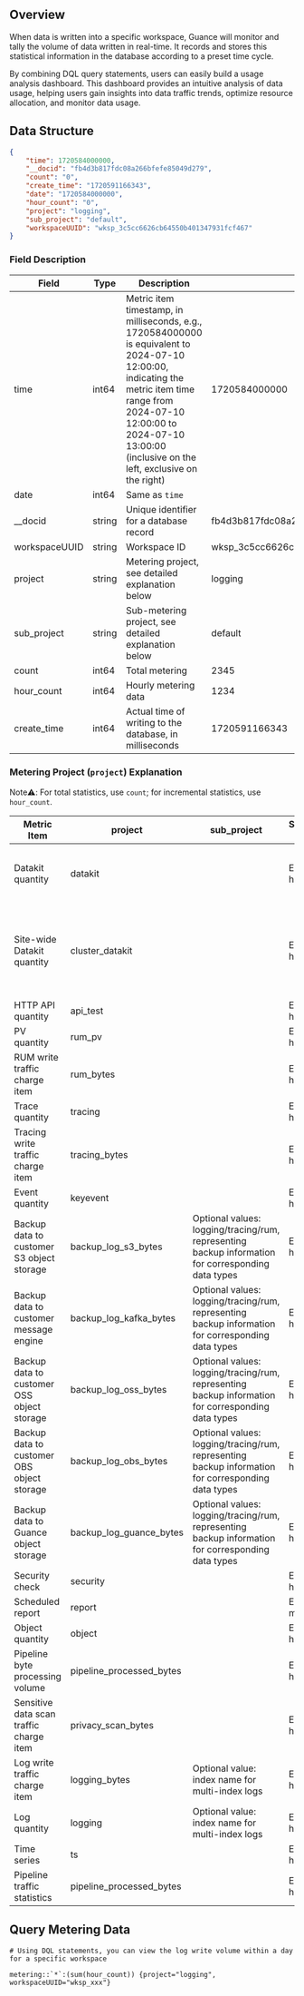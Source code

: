 ## Overview

When data is written into a specific workspace, Guance will monitor and tally the volume of data written in real-time. It records and stores this statistical information in the database according to a preset time cycle.

By combining DQL query statements, users can easily build a usage analysis dashboard. This dashboard provides an intuitive analysis of data usage, helping users gain insights into data traffic trends, optimize resource allocation, and monitor data usage.

## Data Structure

```json
{
    "time": 1720584000000,
    "__docid": "fb4d3b817fdc08a266bfefe85049d279",
    "count": "0",
    "create_time": "1720591166343",
    "date": "1720584000000",
    "hour_count": "0",
    "project": "logging",
    "sub_project": "default",
    "workspaceUUID": "wksp_3c5cc6626cb64550b401347931fcf467"
}
```

### Field Description

| Field        | Type   | Description                                                                 | Example                     |
| -------------- | ------- | ------------------------------------------------------------------------------- | ----------------------------- |
| time          | int64  | Metric item timestamp, in milliseconds, e.g., 1720584000000 is equivalent to 2024-07-10 12:00:00, indicating the metric item time range from 2024-07-10 12:00:00 to 2024-07-10 13:00:00 (inclusive on the left, exclusive on the right) | 1720584000000               |
| date          | int64  | Same as `time`                                                                |                             |
| __docid       | string | Unique identifier for a database record                                       | fb4d3b817fdc08a266bfefe85049d279 |
| workspaceUUID | string | Workspace ID                                                                  | wksp_3c5cc6626cb64550b401347931fcf467 |
| project       | string | Metering project, see detailed explanation below                              | logging                      |
| sub_project   | string | Sub-metering project, see detailed explanation below                          | default                      |
| count         | int64  | Total metering                                                               | 2345                         |
| hour_count    | int64  | Hourly metering data                                                         | 1234                         |
| create_time   | int64  | Actual time of writing to the database, in milliseconds                       | 1720591166343                |

### Metering Project (`project`) Explanation

Note⚠️: For total statistics, use `count`; for incremental statistics, use `hour_count`.

| Metric Item            | project           | sub_project                                      | Statistics Period | Method     | Description                                                                 |
| ------------------------ | ------------------- | -------------------------------------------------- | ------------------- | ------------ | ----------------------------------------------------------------------------- |
| Datakit quantity        | datakit            |                                                   | Every hour         | Total      | Usage amount of Datakit in a specific workspace                             |
| Site-wide Datakit quantity | cluster_datakit    |                                                   | Every hour         | Total      | Usage amount of Datakit across the entire site, unrelated to specific workspaces |
| HTTP API quantity       | api_test           |                                                   | Every hour         | Incremental |                                                                             |
| PV quantity             | rum_pv             |                                                   | Every hour         | Incremental |                                                                             |
| RUM write traffic charge item | rum_bytes        |                                                   | Every hour         | Incremental |                                                                             |
| Trace quantity          | tracing            |                                                   | Every hour         | Incremental |                                                                             |
| Tracing write traffic charge item | tracing_bytes   |                                                   | Every hour         | Incremental |                                                                             |
| Event quantity          | keyevent           |                                                   | Every hour         | Total      |                                                                             |
| Backup data to customer S3 object storage | backup_log_s3_bytes | Optional values: logging/tracing/rum, representing backup information for corresponding data types | Every hour         | Incremental |                                                                             |
| Backup data to customer message engine | backup_log_kafka_bytes | Optional values: logging/tracing/rum, representing backup information for corresponding data types | Every hour         | Incremental |                                                                             |
| Backup data to customer OSS object storage | backup_log_oss_bytes | Optional values: logging/tracing/rum, representing backup information for corresponding data types | Every hour         | Incremental |                                                                             |
| Backup data to customer OBS object storage | backup_log_obs_bytes | Optional values: logging/tracing/rum, representing backup information for corresponding data types | Every hour         | Incremental |                                                                             |
| Backup data to Guance object storage | backup_log_guance_bytes | Optional values: logging/tracing/rum, representing backup information for corresponding data types | Every hour         | Total      |                                                                             |
| Security check          | security           |                                                   | Every hour         | Incremental |                                                                             |
| Scheduled report        | report             |                                                   | Every 5 minutes    | Incremental |                                                                             |
| Object quantity         | object             |                                                   | Every hour         | Total      |                                                                             |
| Pipeline byte processing volume | pipeline_processed_bytes |                                                   | Every hour         | Incremental |                                                                             |
| Sensitive data scan traffic charge item | privacy_scan_bytes |                                                   | Every hour         | Incremental |                                                                             |
| Log write traffic charge item | logging_bytes     | Optional value: index name for multi-index logs   | Every hour         | Incremental |                                                                             |
| Log quantity            | logging            | Optional value: index name for multi-index logs   | Every hour         | Incremental |                                                                             |
| Time series             | ts                 |                                                   | Every hour         | Total      |                                                                             |
| Pipeline traffic statistics | pipeline_processed_bytes |                                                   | Every hour         | Incremental |                                                                             |

## Query Metering Data

```
# Using DQL statements, you can view the log write volume within a day for a specific workspace

metering::`*`:(sum(hour_count)) {project="logging", workspaceUUID="wksp_xxx"}
```